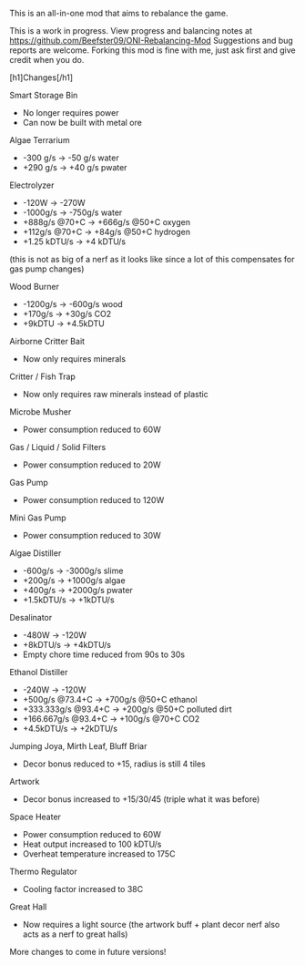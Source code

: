 This is an all-in-one mod that aims to rebalance the game.

This is a work in progress. View progress and balancing notes at https://github.com/Beefster09/ONI-Rebalancing-Mod
Suggestions and bug reports are welcome. Forking this mod is fine with me, just ask first and give credit when you do.

[h1]Changes[/h1]

Smart Storage Bin
* No longer requires power
* Can now be built with metal ore

Algae Terrarium
* -300 g/s -> -50 g/s water
* +290 g/s -> +40 g/s pwater

Electrolyzer
*  -120W         -> -270W
* -1000g/s       -> -750g/s water
*  +888g/s @70+C -> +666g/s @50+C oxygen
*  +112g/s @70+C ->  +84g/s @50+C hydrogen
*  +1.25 kDTU/s  ->  +4 kDTU/s

(this is not as big of a nerf as it looks like since a lot of this compensates for gas pump changes)

Wood Burner
* -1200g/s -> -600g/s wood
*  +170g/s ->  +30g/s CO2
*  +9kDTU  ->  +4.5kDTU

Airborne Critter Bait
* Now only requires minerals

Critter / Fish Trap
* Now only requires raw minerals instead of plastic

Microbe Musher
* Power consumption reduced to 60W

Gas / Liquid / Solid Filters
* Power consumption reduced to 20W

Gas Pump
* Power consumption reduced to 120W

Mini Gas Pump
* Power consumption reduced to 30W

Algae Distiller
* -600g/s -> -3000g/s slime
* +200g/s -> +1000g/s algae
* +400g/s -> +2000g/s pwater
* +1.5kDTU/s -> +1kDTU/s

Desalinator
* -480W    -> -120W
* +8kDTU/s -> +4kDTU/s
* Empty chore time reduced from 90s to 30s

Ethanol Distiller
* -240W               -> -120W
* +500g/s     @73.4+C -> +700g/s @50+C ethanol
* +333.333g/s @93.4+C -> +200g/s @50+C polluted dirt
* +166.667g/s @93.4+C -> +100g/s @70+C CO2
* +4.5kDTU/s          -> +2kDTU/s

Jumping Joya, Mirth Leaf, Bluff Briar
* Decor bonus reduced to +15, radius is still 4 tiles

Artwork
* Decor bonus increased to +15/30/45 (triple what it was before)

Space Heater
* Power consumption reduced to 60W
* Heat output increased to 100 kDTU/s
* Overheat temperature increased to 175C

Thermo Regulator
* Cooling factor increased to 38C

Great Hall
* Now requires a light source
(the artwork buff + plant decor nerf also acts as a nerf to great halls)

More changes to come in future versions!
